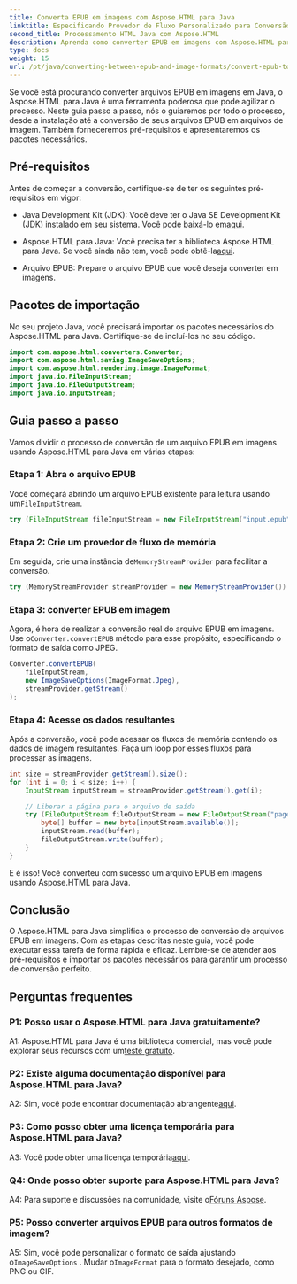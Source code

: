 ```yaml
---
title: Converta EPUB em imagens com Aspose.HTML para Java
linktitle: Especificando Provedor de Fluxo Personalizado para Conversão de EPUB em Imagem
second_title: Processamento HTML Java com Aspose.HTML
description: Aprenda como converter EPUB em imagens com Aspose.HTML para Java. Guia passo a passo para conversão perfeita.
type: docs
weight: 15
url: /pt/java/converting-between-epub-and-image-formats/convert-epub-to-image-specify-custom-stream-provider/
---
```

Se você está procurando converter arquivos EPUB em imagens em Java, o Aspose.HTML para Java é uma ferramenta poderosa que pode agilizar o processo. Neste guia passo a passo, nós o guiaremos por todo o processo, desde a instalação até a conversão de seus arquivos EPUB em arquivos de imagem. Também forneceremos pré-requisitos e apresentaremos os pacotes necessários.

## Pré-requisitos

Antes de começar a conversão, certifique-se de ter os seguintes pré-requisitos em vigor:

- Java Development Kit (JDK): Você deve ter o Java SE Development Kit (JDK) instalado em seu sistema. Você pode baixá-lo em[aqui](https://www.oracle.com/java/technologies/javase-downloads.html).

-  Aspose.HTML para Java: Você precisa ter a biblioteca Aspose.HTML para Java. Se você ainda não tem, você pode obtê-la[aqui](https://releases.aspose.com/html/java/).

- Arquivo EPUB: Prepare o arquivo EPUB que você deseja converter em imagens.

## Pacotes de importação

No seu projeto Java, você precisará importar os pacotes necessários do Aspose.HTML para Java. Certifique-se de incluí-los no seu código.

```java
import com.aspose.html.converters.Converter;
import com.aspose.html.saving.ImageSaveOptions;
import com.aspose.html.rendering.image.ImageFormat;
import java.io.FileInputStream;
import java.io.FileOutputStream;
import java.io.InputStream;
```

## Guia passo a passo

Vamos dividir o processo de conversão de um arquivo EPUB em imagens usando Aspose.HTML para Java em várias etapas:

### Etapa 1: Abra o arquivo EPUB

 Você começará abrindo um arquivo EPUB existente para leitura usando um`FileInputStream`.

```java
try (FileInputStream fileInputStream = new FileInputStream("input.epub")) {
```

### Etapa 2: Crie um provedor de fluxo de memória

 Em seguida, crie uma instância de`MemoryStreamProvider` para facilitar a conversão.

```java
try (MemoryStreamProvider streamProvider = new MemoryStreamProvider()) {
```

### Etapa 3: converter EPUB em imagem

 Agora, é hora de realizar a conversão real do arquivo EPUB em imagens. Use o`Converter.convertEPUB` método para esse propósito, especificando o formato de saída como JPEG.

```java
Converter.convertEPUB(
    fileInputStream,
    new ImageSaveOptions(ImageFormat.Jpeg),
    streamProvider.getStream()
);
```

### Etapa 4: Acesse os dados resultantes

Após a conversão, você pode acessar os fluxos de memória contendo os dados de imagem resultantes. Faça um loop por esses fluxos para processar as imagens.

```java
int size = streamProvider.getStream().size();
for (int i = 0; i < size; i++) {
    InputStream inputStream = streamProvider.getStream().get(i);

    // Liberar a página para o arquivo de saída
    try (FileOutputStream fileOutputStream = new FileOutputStream("page_" + (i + 1) + ".jpg")) {
        byte[] buffer = new byte[inputStream.available()];
        inputStream.read(buffer);
        fileOutputStream.write(buffer);
    }
}
```

E é isso! Você converteu com sucesso um arquivo EPUB em imagens usando Aspose.HTML para Java.

## Conclusão

O Aspose.HTML para Java simplifica o processo de conversão de arquivos EPUB em imagens. Com as etapas descritas neste guia, você pode executar essa tarefa de forma rápida e eficaz. Lembre-se de atender aos pré-requisitos e importar os pacotes necessários para garantir um processo de conversão perfeito.

## Perguntas frequentes

### P1: Posso usar o Aspose.HTML para Java gratuitamente?

 A1: Aspose.HTML para Java é uma biblioteca comercial, mas você pode explorar seus recursos com um[teste gratuito](https://releases.aspose.com/html/java).

### P2: Existe alguma documentação disponível para Aspose.HTML para Java?

 A2: Sim, você pode encontrar documentação abrangente[aqui](https://reference.aspose.com/html/java/).

### P3: Como posso obter uma licença temporária para Aspose.HTML para Java?

 A3: Você pode obter uma licença temporária[aqui](https://purchase.aspose.com/temporary-license/).

### Q4: Onde posso obter suporte para Aspose.HTML para Java?

 A4: Para suporte e discussões na comunidade, visite o[Fóruns Aspose](https://forum.aspose.com/).

### P5: Posso converter arquivos EPUB para outros formatos de imagem?

 A5: Sim, você pode personalizar o formato de saída ajustando o`ImageSaveOptions` . Mudar o`ImageFormat` para o formato desejado, como PNG ou GIF.